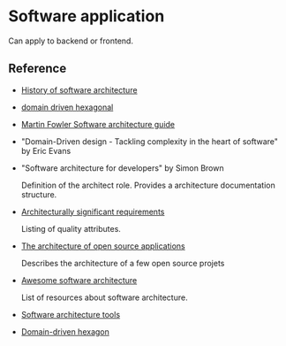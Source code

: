 # Software application

Can apply to backend or frontend.

## Reference

* [History of software architecture](https://herbertograca.com/2017/07/03/the-software-architecture-chronicles/)
* [domain driven hexagonal](https://github.com/Sairyss/domain-driven-hexagon)
* [Martin Fowler Software architecture guide](https://martinfowler.com/architecture/)
* "Domain-Driven design - Tackling complexity in the heart of software" by Eric Evans
* "Software architecture for developers" by Simon Brown

    Definition of the architect role.
    Provides a architecture documentation structure.
    
* [Architecturally significant requirements](https://luminousmen.com/post/architecturally-significant-requirements)

    Listing of quality attributes.
    
* [The architecture of open source applications](http://aosabook.org/en/index.html)

    Describes the architecture of a few open source projets
    
* [Awesome software architecture](https://awesome-architecture.com/)

    List of resources about software architecture.
    
* [Software architecture tools](https://softwarearchitecture.tools/)
* [Domain-driven hexagon](https://github.com/Sairyss/domain-driven-hexagon)
